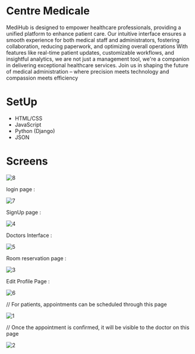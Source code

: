 # Centre Medicale 
MediHub is designed to empower healthcare professionals, providing a unified platform to enhance patient care. 
Our intuitive interface ensures a smooth experience for both medical staff and administrators, fostering collaboration, reducing paperwork, and optimizing overall operations
With features like real-time patient updates, customizable workflows, and insightful analytics, we are not just a management tool, we're a companion in delivering exceptional healthcare services. 
Join us in shaping the future of medical administration – where precision meets technology and compassion meets efficiency

# SetUp 
 * HTML/CSS
 * JavaScript 
 * Python (Django) 
 * JSON 

# Screens 
![8](https://github.com/ouaskanas/Centre_med/assets/83678973/1e680f60-a137-42bb-8f88-00b6f4fa92c9)

login page : 

![7](https://github.com/ouaskanas/Centre_med/assets/83678973/f6e6d1c7-c1fc-45eb-afb8-8b29be8334d0)

SignUp page :

![4](https://github.com/ouaskanas/Centre_med/assets/83678973/ff963ea2-8729-4f4b-9bea-163cf72769cb)

Doctors Interface :

![5](https://github.com/ouaskanas/Centre_med/assets/83678973/4fbbf897-04d3-49f0-8713-85599d30d6f9)

Room reservation page : 

![3](https://github.com/ouaskanas/Centre_med/assets/83678973/8ef9a791-1949-4c83-a881-6974511b1d74)

Edit Profile Page : 

![6](https://github.com/ouaskanas/Centre_med/assets/83678973/9dc72f7d-0fe3-421a-9058-a9d75674e93f)

// For patients, appointments can be scheduled through this page

![1](https://github.com/ouaskanas/Centre_med/assets/83678973/43f53a67-00a2-4f57-aab5-f22e3d994548)

// Once the appointment is confirmed, it will be visible to the doctor on this page

![2](https://github.com/ouaskanas/Centre_med/assets/83678973/0af98594-ce2a-4b77-92c6-4ddfa58ff52b)
